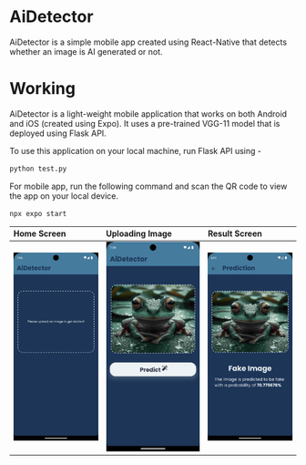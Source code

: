 # AiDetector

AiDetector is a simple mobile app created using React-Native that detects whether an image is AI generated or not.


# Working

AiDetector is a light-weight mobile application that works on both Android and iOS (created using Expo). It uses a pre-trained VGG-11 model that is deployed using Flask API.  

To use this application on your local machine, run Flask API using -
```bash
python test.py
```
For mobile app, run the following command and scan the QR code to view the app on your local device.
```bash
npx expo start
```
| Home Screen | Uploading Image | Result Screen |
| :-------- |  :--------------| :---------------|
| ![App Screenshot](https://github.com/rubenskx/AiDetector/blob/main/Screenshot_1722867972.png) | ![App Screenshot](https://github.com/rubenskx/AiDetector/blob/main/Screenshot_1722868198.png) | ![App Screenshot](https://github.com/rubenskx/AiDetector/blob/main/Screenshot_1722868313.png) |
